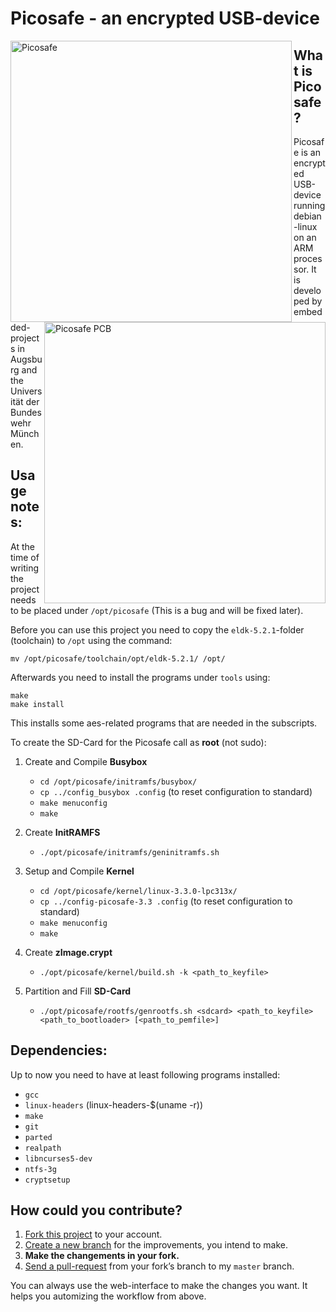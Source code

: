 # Picosafe - an encrypted USB-device 

<p >
  <img align="left" src="https://raw.github.com/gismo141/picosafe/master/user_manual/images/picosafe.jpg" alt="Picosafe" width="450px"/>
  <img align="right" src="https://raw.github.com/gismo141/picosafe/master/user_manual/images/picosafe_pcb.jpg" alt="Picosafe PCB" width="450px"/>
</p>

## What is Picosafe?
Picosafe is an encrypted USB-device running debian-linux on an ARM processor. It is developed by embedded-projects in Augsburg and the Universität der Bundeswehr München. 

## Usage notes:
At the time of writing the project needs to be placed under `/opt/picosafe` (This is a bug and will be fixed later).

Before you can use this project you need to copy the `eldk-5.2.1`-folder (toolchain) to `/opt` using the command:

	mv /opt/picosafe/toolchain/opt/eldk-5.2.1/ /opt/

Afterwards you need to install the programs under `tools` using:

	make
	make install

This installs some aes-related programs that are needed in the subscripts.

To create the SD-Card for the Picosafe call as **root** (not sudo):

1.	Create and Compile **Busybox**
	*	`cd /opt/picosafe/initramfs/busybox/`
	*	`cp ../config_busybox .config` (to reset configuration to standard)
	*	`make menuconfig`
	*	`make`

2.	Create **InitRAMFS**
	*	`./opt/picosafe/initramfs/geninitramfs.sh`

3.	Setup and Compile **Kernel**
	*	`cd /opt/picosafe/kernel/linux-3.3.0-lpc313x/`
	*	`cp ../config-picosafe-3.3 .config` (to reset configuration to standard)
	*	`make menuconfig`
	*	`make`

4.	Create **zImage.crypt**
	*	`./opt/picosafe/kernel/build.sh -k <path_to_keyfile>`

5.	Partition and Fill **SD-Card**
	*	`./opt/picosafe/rootfs/genrootfs.sh <sdcard> <path_to_keyfile> <path_to_bootloader> [<path_to_pemfile>]`

## Dependencies:

Up to now you need to have at least following programs installed:

- `gcc`
- `linux-headers` (linux-headers-$(uname -r))
- `make`
- `git`
- `parted`
- `realpath`
- `libncurses5-dev`
- `ntfs-3g`
- `cryptsetup`

## How could you contribute?
1. [Fork this project][fork] to your account.
2. [Create a new branch][branch] for the improvements, you intend to make.
3. **Make the changements in your fork.**
4. [Send a pull-request][pr] from your fork’s branch to my `master` branch.
 
You can always use the web-interface to make the changes you want. It helps you automizing the workflow from above.

[fork]: http://help.github.com/forking/
[branch]: https://help.github.com/articles/creating-and-deleting-branches-within-your-repository
[pr]: http://help.github.com/pull-requests/
